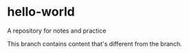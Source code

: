 # hello-world
A repository for notes and practice

This branch contains content that's different from the <master> branch.
